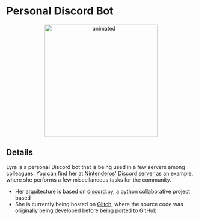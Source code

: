 # Personal Discord Bot

<p align="center">
  <img width="300" src="https://media.tenor.com/vCkvcedhEFwAAAAC/dp145-kotone.gif" alt="animated" />
</p>  

## Details
Lyra is a personal Discord bot that is being used in a few servers among colleagues. You can find her at [Nintenderos' Discord server](https://discord.com/invite/Nintenderos) as an example, where she performs a few miscellaneous tasks for the community.

- Her arquitecture is based on [discord.py](https://github.com/Rapptz/discord.py), a python collaborative project based
- She is currently being hosted on [Glitch](https://glitch.com), where the source code was originally being developed before being ported to GitHub
